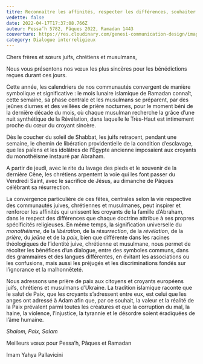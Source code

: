 ```yaml
---
titre: Reconnaître les affinités, respecter les différences, souhaiter la paix
vedette: false
date: 2022-04-17T17:37:08.766Z
auteur: Pessa’h 5782, Pâques 2022, Ramadan 1443
couverture: https://res.cloudinary.com/genesi-communication-design/image/upload/v1650227831/AbdalWahidPallavicini1_s4flx1.png
category: Dialogue interreligieux
---
```

Chers frères et s&oelig;urs juifs, chrétiens et musulmans,

Nous vous présentons nos vœux les plus sincères pour les bénédictions reçues durant ces jours.

Cette année, les calendriers de nos communautés convergent de manière symbolique et significative&nbsp;: le mois lunaire islamique de Ramadan connaît, cette semaine, sa phase centrale et les musulmans se préparent, par des jeûnes diurnes et des veillées de prière nocturnes, pour le moment béni de la dernière décade du mois, où chaque musulman recherche la grâce d’une nuit synthétique de la Révélation, dans laquelle le Très-Haut est intimement proche du c&oelig;ur du croyant sincère.

Dès le coucher du soleil de Shabbat, les juifs retracent, pendant une semaine, le chemin de libération providentielle de la condition d’esclavage, que les païens et les idolâtres de l’Égypte ancienne imposaient aux croyants du monothéisme instauré par Abraham.

A partir de jeudi, avec le rite du lavage des pieds et le souvenir de la dernière Cène, les chrétiens arpentent la voie qui les font passer du Vendredi Saint, avec le sacrifice de Jésus, au dimanche de Pâques célébrant sa résurrection.

La convergence particulière de ces fêtes, centrales selon la vie respective des communautés juives, chrétiennes et musulmanes, peut inspirer et renforcer les affinités qui unissent les croyants de la famille d’Abraham, dans le respect des différences que chaque doctrine attribue à ses propres spécificités religieuses. En même temps, la signification universelle du *monothéisme*, de la *libération*, de la *résurrection*, de la *révélation*, de la *prière*, du *jeûne* et de la *paix*, bien que différente dans les racines théologiques de l’identité juive, chrétienne et musulmane, nous permet de récolter les bénéfices d’un dialogue, entre des symboles communs, dans des grammaires et des langues différentes, en évitant les associations ou les confusions, mais aussi les préjugés et les discriminations fondés sur l’ignorance et la malhonnêteté.

Nous adressons une prière de paix aux citoyens et croyants européens juifs, chrétiens et musulmans d’Ukraine. La tradition islamique raconte que le salut de Paix, que les croyants s’adressent entre eux, est celui que les anges ont adressé à Adam afin que, par ce souhait, la valeur et la réalité de la Paix prévalent parmi toutes les créatures et que la corruption du mal, la haine, la violence, l’injustice, la tyrannie et le désordre soient éradiquées de l’âme humaine.

*Shalom, Paix, Salam*

Meilleurs v&oelig;ux pour Pessa’h, Pâques et Ramadan

Imam Yahya Pallavicini